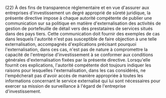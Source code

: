 (22) À des fins de transparence réglementaire et en vue d'assurer aux entreprises d'investissement un degré approprié de sûreté juridique, la présente directive impose à chaque autorité compétente de publier une communication sur sa politique en matière d'externalisation des activités de gestion de portefeuille de détail vers des prestataires de services situés dans des pays tiers. Cette communication doit fournir des exemples de cas dans lesquels l'autorité n'est pas susceptible de faire objection à une telle externalisation, accompagnés d'explications précisant pourquoi l'externalisation, dans ces cas, n'est pas de nature à compromettre la capacité de l'entreprise d'investissement à se conformer aux conditions générales d'externalisation fixées par la présente directive. Lorsqu'elle fournit ces explications, l'autorité compétente doit toujours indiquer les raisons pour lesquelles l'externalisation, dans les cas considérés, ne l'empêcherait pas d'avoir accès de manière appropriée à toutes les informations concernant le service externalisé qui lui sont nécessaires pour exercer sa mission de surveillance à l'égard de l'entreprise d'investissement.
